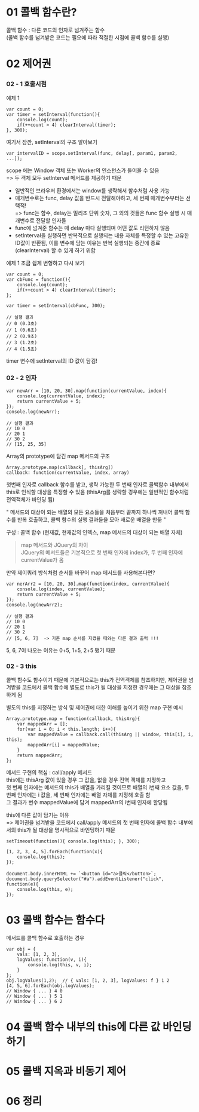 # 01 콜백 함수란?

콜백 함수 : 다른 코드의 인자로 넘겨주는 함수  
(콜백 함수를 넘겨받은 코드는 필요에 따라 적절한 시점에 콜백 함수를 실행)

# 02 제어권

### 02 - 1 호출시점

예제 1

```
var count = 0;
var timer = setInterval(function(){
    console.log(count);
    if(++count > 4) clearInterval(timer);
}, 300);
```

여기서 잠깐, setInterval의 구조 알아보기

```
var intervalID = scope.setInterval(func, delay[, param1, param2, ...]);
```

scope 에는 Window 객체 또는 Worker의 인스턴스가 들어올 수 있음  
=> 두 객체 모두 setInterval 메서드를 제공하기 때문

- 일반적인 브라우저 환경에서는 window를 생략해서 함수처럼 사용 가능
- 매개변수로는 func, delay 값을 반드시 전달해야하고, 세 번째 매개변수부터는 선택적!  
  => func는 함수, delay는 밀리초 단위 숫자, 그 외의 것들은 func 함수 실행 시 매개변수로 전달할 인자들
- func에 넘겨준 함수는 매 delay 마다 실행되며 어떤 값도 리턴하지 않음
- setInterval을 실행하면 반복적으로 실행되는 내용 자체를 특정할 수 있는 고유한 ID값이 반환됨, 이를 변수에 담는 이유는 반복 실행되는 중간에 종료(clearInterval) 할 수 있게 하기 위함

예제 1 조금 쉽게 변형하고 다시 보기

```
var count = 0;
var cbFunc = function(){
    console.log(count);
    if(++count > 4) clearInterval(timer);
};

var timer = setInterval(cbFunc, 300);

// 실행 결과
// 0 (0.3초)
// 1 (0.6초)
// 2 (0.9초)
// 3 (1.2초)
// 4 (1.5초)
```

timer 변수에 setInterval의 ID 값이 담김!

### 02 - 2 인자

```
var newArr = [10, 20, 30].map(function(currentValue, index){
    console.log(currentValue, index);
    return currentValue + 5;
});
console.log(newArr);

// 실행 결과
// 10 0
// 20 1
// 30 2
// [15, 25, 35]
```

Array의 prototype에 담긴 map 메서드의 구조

```
Array.prototype.map(callback[, thisArg])
callback: function(currentValue, index, array)
```

첫번째 인자로 callback 함수를 받고, 생략 가능한 두 번째 인자로 콜백함수 내부에서 this로 인식할 대상을 특정할 수 있음 (thisArg를 생략할 경우에는 일반적인 함수처럼 전역객체가 바인딩 됨)

" 메서드의 대상이 되는 배열의 모든 요소들을 처음부터 끝까지 하나씩 꺼내어 콜백 함수를 반복 호출하고, 콜백 함수의 실행 결과들을 모아 새로운 배열을 만듦 "

구성 : 콜백 함수 (현재값, 현재값의 인덱스, map 메서드의 대상이 되는 배열 자체)

> map 메서드와 JQuery의 차이  
> JQuery의 메서드들은 기본적으로 첫 번째 인자에 index가, 두 번째 인자에 currentValue가 옴

만약 제이쿼리 방식처럼 순서를 바꾸어 map 메서드를 사용해본다면?

```
var nerArr2 = [10, 20, 30].map(function(index, currentValue){
    console.log(index, currentValue);
    return currentValue + 5;
});
console.log(newArr2);

// 실행 결과
// 10 0
// 20 1
// 30 2
// [5, 6, 7]  -> 기존 map 순서를 지켰을 때와는 다른 결과 출력 !!!
```

5, 6, 7이 나오는 이유는 0+5, 1+5, 2+5 됐기 때문

### 02 - 3 this

콜백 함수도 함수이기 때문에 기본적으로는 this가 전역객체를 참조하지만, 제어권을 넘겨받을 코드에서 콜백 함수에 별도로 this가 될 대상을 지정한 경우에는 그 대상을 참조하게 됨

별도의 this를 지정하는 방식 및 제어권에 대한 이해를 높이기 위한 map 구현 예시

```
Array.prototype.map = function(callback, thisArg){
    var mappedArr = [];
    for(var i = 0; i < this.length; i++){
        var mappedValue = callback.call(thisArg || window, this[i], i, this);
        mappedArr[i] = mappedValue;
    }
    return mappedArr;
};
```

메서드 구현의 핵심 : call/apply 메서드  
this에는 thisArg 값이 있을 경우 그 값을, 없을 경우 전역 객체를 지정하고  
첫 번째 인자에는 메서드의 this가 배열을 가리킬 것이므로 배열의 i번째 요소 값을, 두 번째 인자에는 i 값을, 세 번째 인자에는 배열 자체를 지정해 호출 함  
그 결과가 변수 mappedValue에 담겨 mappedArr의 i번째 인자에 할당됨

this에 다른 값이 담기는 이유  
=> 제어권을 넘겨받을 코드에서 call/apply 메서드의 첫 번째 인자에 콜백 함수 내부에서의 this가 될 대상을 명시적으로 바인딩하기 때문

```
setTimeout(function(){ console.log(this); }, 300);

[1, 2, 3, 4, 5].forEach(function(x){
    console.log(this);
});

document.body.innerHTML += `<button id="a>클릭</button>`;
document.body.querySelector("#a").addEventListener("click", function(e){
    console.log(this, e);
});
```

# 03 콜백 함수는 함수다

메서드를 콜백 함수로 호출하는 경우

```
var obj = {
    vals: [1, 2, 3],
    logValues: function(v, i){
        console.log(this, v, i);
    }
};
obj.logValues(1,2);  // { vals: [1, 2, 3], logValues: f } 1 2
[4, 5, 6].forEach(obj.logValues);
// Window { ... } 4 0
// Window { ... } 5 1
// Window { ... } 6 2
```

# 04 콜백 함수 내부의 this에 다른 값 바인딩하기

# 05 콜백 지옥과 비동기 제어

# 06 정리
